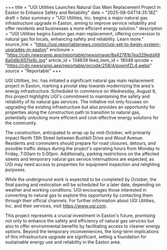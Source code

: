+++
title = "UGI Utilities Launches Natural Gas Main Replacement Project in Easton to Enhance Safety and Reliability"
date = "2025-08-04T14:35:18Z"
draft = false
summary = "UGI Utilities, Inc. begins a major natural gas infrastructure upgrade in Easton, aiming to improve service reliability and offer residents and businesses a more efficient energy solution."
description = "UGI Utilities begins Easton gas main replacement, offering conversion to natural gas for locals, enhancing safety and reliability. Learn more."
source_link = "https://ugi.reportablenews.com/pr/ugi-set-to-begin-system-upgrades-in-easton"
enclosure = "https://cdn.newsramp.app/reportable/newsimage/8a42781b7ea329edd496a0d8c6511e9c.jpg"
article_id = 134639
feed_item_id = 18049
qrcode = "https://cdn.newsramp.app/reportable/qrcode/258/4/poemfZL4.webp"
source = "Reportable"
+++

<p>UGI Utilities, Inc. has initiated a significant natural gas main replacement project in Easton, marking a pivotal step towards modernizing the area's energy infrastructure. Scheduled to commence on Wednesday, August 6, this project highlights UGI's commitment to maintaining the safety and reliability of its natural gas services. The initiative not only focuses on upgrading the existing infrastructure but also provides an opportunity for properties along the construction path to transition to natural gas, potentially unlocking more efficient and cost-effective energy solutions for the community.</p><p>The construction, anticipated to wrap up by mid-October, will primarily impact North 13th Street between Bushkill Drive and Wood Avenue. Residents and commuters should prepare for road closures, detours, and possible traffic delays during the project's operating hours from Monday to Friday, 7:00am to 5:00pm. Additionally, parking restrictions on the affected streets and temporary natural gas service interruptions are expected, as UGI may need access to properties for equipment inspection and relighting purposes.</p><p>While the underground work is expected to be completed by October, the final paving and restoration will be scheduled for a later date, depending on weather and working conditions. UGI encourages those interested in converting to natural gas to explore this opportunity by contacting them through their official channels. For further information about UGI Utilities, Inc. and their services, visit <a href='https://www.ugi.com' rel='nofollow' target='_blank'>https://www.ugi.com</a>.</p><p>This project represents a crucial investment in Easton's future, promising not only to enhance the safety and efficiency of natural gas services but also to offer environmental benefits by facilitating access to cleaner energy options. Beyond the temporary inconveniences, the long-term implications of this infrastructure upgrade are significant, setting a foundation for sustainable energy use and reliability in the Easton area.</p>